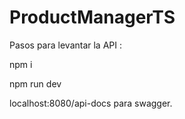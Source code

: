 # ProductManagerTS

Pasos para levantar la API : 

npm i 

npm run dev

localhost:8080/api-docs para swagger.
